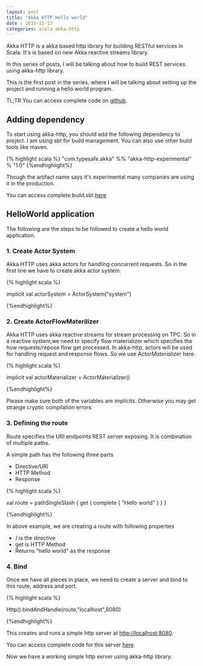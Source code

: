 ```yaml
---
layout: post
title: "Akka HTTP Hello world"
date : 2015-11-13
categories: scala akka-http
---
```


Akka HTTP is a akka based http library for building RESTful services in Scala.
It's is based on new Akka reactive streams library. 

In this series of posts, I will be talking about how to build REST services using akka-http library.

This is the first post in the series, where I will be talking about setting up the project and running a hello world program.

TL;TR You can access complete code on [github](https://github.com/phatak-dev/akka-http-examples).

## Adding dependency

To start using akka-http, you should add the following dependency to project. I am using sbt for build management. You can also use other build tools like maven.

{% highlight scala %}
"com.typesafe.akka" %% "akka-http-experimental" % "1.0"
{%endhighlight%}

Though the artifact name says it's experimental many companies are using it in the production.

You can access complete build.sbt [here](https://github.com/phatak-dev/akka-http-examples/blob/master/build.sbt)

## HelloWorld application

The following are the steps to be followed to create a hello world application.

### 1. Create Actor System

Akka HTTP uses akka actors for handling concurrent requests. So in the first line we have to create akka actor system.

{% highlight scala %}

implicit val actorSystem = ActorSystem("system")

{%endhighlight%}

### 2. Create ActorFlowMaterilizer

Akka HTTP uses akka reactive streams for stream processing on TPC. So in a reactive system,we need to specify flow materializer which specifies the how requests/repose flow get processed. In akka-http, actors will be used for handling request and response flows. So we use *ActorMaterializer* here. 

{% highlight scala %}

implicit val actorMaterializer = ActorMaterializer()

{%endhighlight%} 

Please make sure both of the variables are implicits. Otherwise you may get strange cryptic compilation errors.

### 3. Defining the route

Route specifies the URI endpoints REST server exposing. It is combination of multiple paths.

A simple path has the following three parts
	
* Directive/URI
* HTTP Method
* Response

{% highlight scala %}

val route =
  pathSingleSlash {
    get {
      complete {
        "Hello world"
      }
    }
  }

{%endhighlight%} 

In above example, we are creating a route with following properties
   
   * / is the directive
   * get is HTTP Method
   * Returns "hello world" as the response

### 4. Bind 

Once we have all pieces in place, we need to create a server and bind to this route, address and port. 

{% highlight scala %}
 
Http().bindAndHandle(route,"localhost",8080)

{%endhighlight%}

This creates and runs a simple http server at [http://localhost:8080](http://localhost:8080).

You can access complete code for this server [here](https://github.com/phatak-dev/akka-http-examples/blob/master/src/main/scala/com/madhukaraphatak/akkahttp/AkkaHttpHelloWorld.scala). 

Now we have a working simple http server using akka-http library.